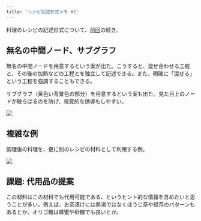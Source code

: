 ```yaml
---
title: 'レシピ記述形式メモ #2'
---
```

料理のレシピの記述形式について、[前回](https://r7kamura.com/articles/2022-05-13-mermaid-recipe-memo)の続き。

無名の中間ノード、サブグラフ
--------------

無名の中間ノードを用意するという案が出た。こうすると、混ぜ合わせる工程と、その後の加熱などの工程とを独立して記述できる。また、明確に「混ぜる」という工程を強調することもできる。

サブグラフ（黄色い背景色の部分）を用意するという案も出た。見た目上のノードが散らばるのを防げ、視覚的な誘導もしやすい。

![](https://lh3.googleusercontent.com/9ldHHTXbWnFu9AmAa8o3qMzsd8yKZmP2GD4m3xMoIKGwGN0uFK_YGfvQ2YdqC20aquXU-4rDHmtqwYgg5BC9FF2C4rxlyLfQQUmy21m2lwosFB69rn7bILT0s7x5tftLFItHB_EQ3cidfkyTtA)

複雑な例
----

調理後の料理を、更に別のレシピの材料として利用する例。

![](https://lh3.googleusercontent.com/bBL5HgB6Tt6tY7LvObIOEbtF-NU3F_CfB2fQG1pAMVbYQ6v4PSI0ei8JUlLZpGSXRXS6PnibFX5FjAy2ogpEI_WSYPgYdVv3XNUAw_ewH1sBqAOexzLy6GX2VndmC_saJM5W1IIR3t_NUSizyw)

課題: 代用品の提案
----------

この材料はこの材料でも代用可能である、というヒント的な情報を含めたいと思うことが多い。例えば、お茶漬けには熱湯ではなくほうじ茶や緑茶のパターンもあるとか、オリゴ糖は蜂蜜や砂糖でも良いとか。
